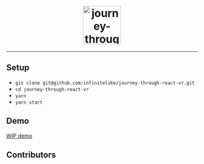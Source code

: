 <h1 align="center">
<!--emdaer-p
- '@emdaer/plugin-value-from-package'
- value: name
-->
    </br>
    <img src="https://user-images.githubusercontent.com/1127238/37867109-20d90f32-2f51-11e8-9e0f-d06617e11b7f.png" alt="journey-through-react-vr logo" title="journey-through-react-vr logo" width="100">
</h1>
<p align="center">
<!--emdaer-p
  - '@emdaer/plugin-value-from-package'
  - value: description
-->
</p>
<hr />

<!--emdaer-t
  - '@emdaer/transform-table-of-contents'
-->

## Setup
* `git clone git@github.com:infiniteluke/journey-through-react-vr.git`
* `cd journey-through-react-vr`
* `yarn`
* `yarn start`

## Demo
[WIP demo](https://infiniteluke.github.io/journey-through-react-vr/)

## Contributors
<!--emdaer-p
  - '@emdaer/plugin-contributors-details-github'
-->

<!--emdaer-t
  - '@emdaer/transform-prettier'
  - options:
      proseWrap: preserve
      singleQuote: true
      trailingComma: es5
-->